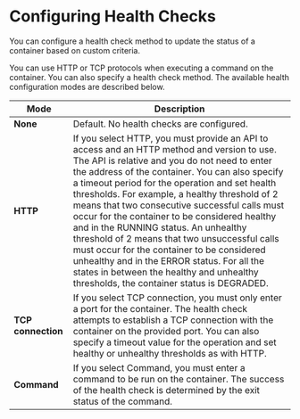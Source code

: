 # Configuring Health Checks #

You can configure a health check method to update the status of a container based on custom criteria.

You can use HTTP or TCP protocols when executing a command on the container. You can also specify a health check method. The available health configuration modes are described below.

Mode | Description
------------ | -------------
**None** | Default. No health checks are configured.
**HTTP** | If you select HTTP, you must provide an API to access and an HTTP method and version to use. The API is relative and you do not need to enter the address of the container. You can also specify a timeout period for the operation and set health thresholds. For example, a healthy threshold of 2 means that two consecutive successful calls must occur for the container to be considered healthy and in the RUNNING status. An unhealthy threshold of 2 means that two unsuccessful calls must occur for the container to be considered unhealthy and in the ERROR status. For all the states in between the healthy and unhealthy thresholds, the container status is DEGRADED.
**TCP connection** | If you select TCP connection, you must only enter a port for the container. The health check attempts to establish a TCP connection with the container on the provided port. You can also specify a timeout value for the operation and set healthy or unhealthy thresholds as with HTTP. 
**Command** | If you select Command, you must enter a command to be run on the container. The success of the health check is determined by the exit status of the command.